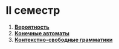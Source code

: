 # II семестр

1. [**Вероятность**](lab_1) 
2. [**Конечные автоматы**](lab_2)
3. [**Контекстно-свободные грамматики**](lab_3)
